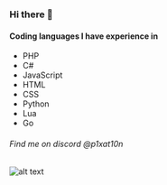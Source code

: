 ### Hi there 👋

#### Coding languages I have experience in
- PHP
- C#
- JavaScript
- HTML
- CSS
- Python
- Lua
- Go

###### Find me on discord @p1xat10n

![alt text](https://i.ibb.co/KGPpCsY/AIM.png)
